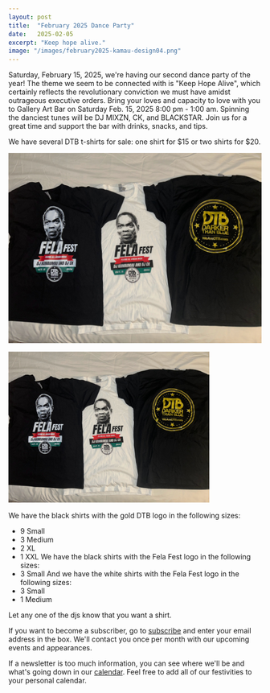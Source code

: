```yaml
---
layout: post
title:  "February 2025 Dance Party"
date:   2025-02-05
excerpt: "Keep hope alive."
image: "/images/february2025-kamau-design04.png"
---
```


Saturday, February 15, 2025, we're having our second dance party of the year! The theme we seem to be connected with is "Keep Hope Alive", which certainly reflects the revolutionary conviction we must have amidst outrageous executive orders. Bring your loves and capacity to love with you to Gallery Art Bar on Saturday Feb. 15, 2025 8:00 pm - 1:00 am. Spinning the danciest tunes will be DJ MIXZN, CK, and BLACKSTAR. Join us for a great time and support the bar with drinks, snacks, and tips. 

We have several DTB t-shirts for sale: one shirt for $15 or two shirts for $20. 

![black shirt with Fela Fest logo, white shirt with Fela Fest logo, black shirt with gold DTB logo](https://raw.githubusercontent.com/kinson2/WeAreDTB/refs/heads/main/images/IMG_1232.jpg)

<img src="https://raw.githubusercontent.com/kinson2/WeAreDTB/refs/heads/main/images/IMG_1232.jpg" alt="black shirt with Fela Fest logo, white shirt with Fela Fest logo, black shirt with gold DTB logo" width="400" height="300">

We have the black shirts with the gold DTB logo in the following sizes:
- 9 Small
- 3 Medium
- 2 XL
- 1 XXL
We have the black shirts with the Fela Fest logo in the following sizes:
- 3 Small
And we have the white shirts with the Fela Fest logo in the following sizes:
- 3 Small
- 1 Medium

Let any one of the djs know that you want a shirt. 

If you want to become a subscriber, go to [subscribe](https://wearedtb.com/subscribe/) and enter your email address in the box. We'll contact you once per month with our upcoming events and appearances. 

If a newsletter is too much information, you can see where we'll be and what's going down in our [calendar](https://wearedtb.com/calendar/). Feel free to add all of our festivities to your personal calendar.
